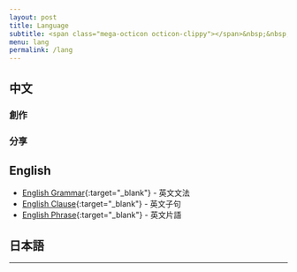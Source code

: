 ```yaml
---
layout: post
title: Language
subtitle: <span class="mega-octicon octicon-clippy"></span>&nbsp;&nbsp; Make your dream come true
menu: lang
permalink: /lang
---
```


## 中文

### 創作

### 分享

## English

- [English Grammar](http://www.hauchenglee.com/lang/2019/11/21/english-grammar.html){:target="_blank"} - 英文文法
- [English Clause](http://www.hauchenglee.com/lang/2019/11/23/english-clause.html){:target="_blank"} - 英文子句
- [English Phrase](http://www.hauchenglee.com/lang/2019/11/24/english-phrase.html){:target="_blank"} - 英文片語

## 日本語

---
